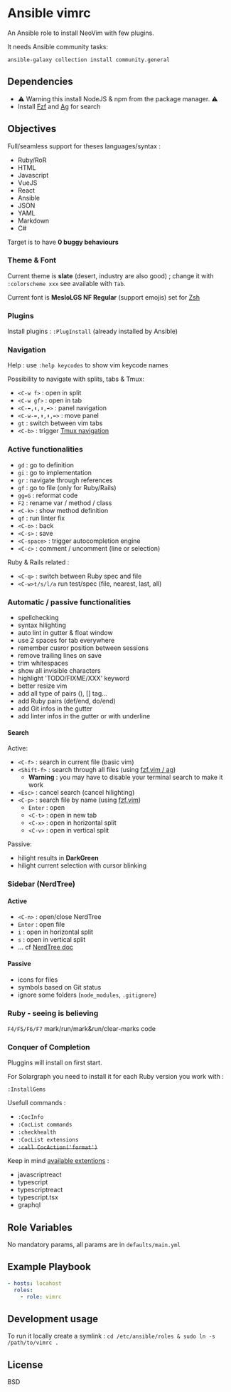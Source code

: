 # Ansible vimrc

An Ansible role to install NeoVim with few plugins.

It needs Ansible community tasks:

```shell
ansible-galaxy collection install community.general
```

## Dependencies

- ⚠ Warning this install NodeJS & npm from the package manager. ⚠
- Install [Fzf](https://github.com/junegunn/fzf) and [Ag](https://github.com/ggreer/the_silver_searcher) for search

## Objectives

Full/seamless support for theses languages/syntax :

- Ruby/RoR
- HTML
- Javascript
- VueJS
- React
- Ansible
- JSON
- YAML
- Markdown
- C#

Target is to have **0 buggy behaviours**

### Theme & Font

Current theme is **slate** (desert, industry are also good) ; change it with `:colorscheme xxx` see available with `Tab`.

Current font is **MesloLGS NF Regular** (support emojis) set for [Zsh](https://github.com/Haelle/oh_my_zsh/)

### Plugins

Install plugins : `:PlugInstall` (already installed by Ansible)

### Navigation

Help : use `:help keycodes` to show vim keycode names

Possibility to navigate with splits, tabs & Tmux:

- `<C-w f>` : open in split
- `<C-w gf>` : open in tab
- `<C-⬅,⬆,⬇,➡>` : panel navigation
- `<C-w-⬅,⬆,⬇,➡>` : move panel
- `gt` : switch between vim tabs
- `<C-b>` : trigger [Tmux navigation](vim-tmux-navigator)

### Active functionalities

- `gd` : go to definition
- `gi` : go to implementation
- `gr` : navigate through references
- `gf` : go to file (only for Ruby/Rails)
- `gg=G` : reformat code
- `F2` : rename var / method / class
- `<C-k>` : show method definition
- `qf` : run linter fix
- `<C-o>` : back
- `<C-s>` : save
- `<C-space>` : trigger autocompletion engine
- `<C-c>` : comment / uncomment (line or selection)

Ruby & Rails related :

- `<C-q>` : switch between Ruby spec and file
- `<C-w>t/s/l/a` run test/spec (file, nearest, last, all)

### Automatic / passive functionalities

- spellchecking
- syntax hilighting
- auto lint in gutter & float window
- use 2 spaces for tab everywhere
- remember cusror position between sessions
- remove trailing lines on save
- trim whitespaces
- show all invisible characters
- highlight 'TODO/FIXME/XXX' keyword
- better resize vim
- add all type of pairs (), [] tag...
- add Ruby pairs (def/end, do/end)
- add Git infos in the gutter
- add linter infos in the gutter or with underline

#### Search

Active:

- `<C-f>` : search in current file (basic vim)
- `<Shift-f>` : search through all files (using [fzf.vim / ag](https://github.com/junegunn/fzf.vim))
  - **Warning** : you may have to disable your terminal search to make it work
- `<Esc>` : cancel search (cancel hilighting)
- `<C-p>` : search file by name (using [fzf.vim](https://github.com/junegunn/fzf.vim))
  - `Enter` : open
  - `<C-t>` : open in new tab
  - `<C-x>` : open in horizontal split
  - `<C-v>` : open in vertical split

Passive:

- hilight results in **DarkGreen**
- hilight current selection with cursor blinking

### Sidebar (NerdTree)

#### Active

- `<C-n>` : open/close NerdTree
- `Enter` : open file
- `i` : open in horizontal split
- `s` : open in vertical split
- ... cf [NerdTree doc](...)

#### Passive

- icons for files
- symbols based on Git status
- ignore some folders (`node_modules`, `.gitignore`)

### Ruby - seeing is believing

`F4/F5/F6/F7` mark/run/mark&run/clear-marks code

### Conquer of Completion

Pluggins will install on first start.

For Solargraph you need to install it for each Ruby version you work with :

```vim
:InstallGems
```

Usefull commands :

- `:CocInfo`
- `:CocList commands`
- `:checkhealth`
- `:CocList extensions`
- ~~`:call CocAction('format')`~~

Keep in mind [available extentions](https://github.com/neoclide/coc.nvim/wiki/Using-coc-extensions) :

- javascriptreact
- typescript
- typescriptreact
- typescript.tsx
- graphql

## Role Variables

No mandatory params, all params are in `defaults/main.yml`

## Example Playbook

```yaml
- hosts: locahost
  roles:
    - role: vimrc
```

## Development usage

To run it locally create a symlink : `cd /etc/ansible/roles & sudo ln -s /path/to/vimrc .`

## License

BSD
